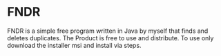 # FNDR
FNDR is a simple free program written in Java by myself that finds and deletes duplicates.
The Product is free to use and distribute.
To use only download the installer msi and install via steps.
